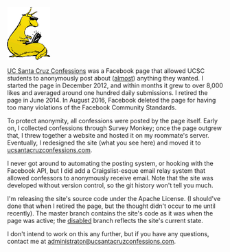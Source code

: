 ![cyber slug](images/slug.png)

[UC Santa Cruz Confessions](https://www.facebook.com/UCSantaCruzConfessions)
was a Facebook page that allowed UCSC students to anonymously post
about ([almost](rules.html)) anything they wanted. I started the page in
December 2012, and within months it grew to over 8,000 likes and averaged
around one hundred daily submissions. I retired the page in June 2014. In
August 2016, Facebook deleted the page for having too many violations of the
Facebook Community Standards.

To protect anonymity, all confessions were posted by the page itself. Early
on, I collected confessions through Survey Monkey; once the page outgrew
that, I threw together a website and hosted it on my roommate's server.
Eventually, I redesigned the site (what you see here) and moved it to
[ucsantacruzconfessions.com](http://ucsantacruzconfessions.com).

I never got around to automating the posting system, or hooking with the
Facebook API, but I did add a Craigslist-esque email relay system that
allowed confessors to anonymously receive email. Note that the site was
developed without version control, so the git history won't tell you
much.

I'm releasing the site's source code under the Apache License. (I
should've done that when I retired the page, but the thought didn't
occur to me until recently). The master branch contains the site's code as
it was when the page was active; the [disabled](../../tree/disabled) branch
reflects the site's current state.

I don't intend to work on this any further, but if you have any questions,
contact me at administrator@ucsantacruzconfessions.com.

